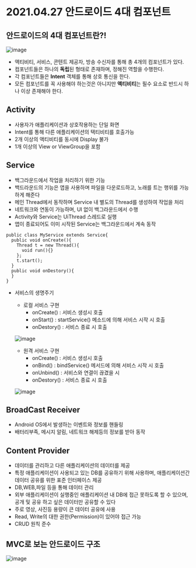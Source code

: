 # 2021.04.27 안드로이드 4대 컴포넌트

## 안드로이드의 4대 컴포넌트란?!
![image](https://user-images.githubusercontent.com/81352078/116172163-2a592780-a745-11eb-888b-bde690a24d28.png)
- 액티비티, 서비스, 콘텐트 제공자, 방송 수신자를 통해 총 4개의 컴포넌트가 있다.
- 컴포넌트들은 하나의 **독립**된 형태로 존재하며, 정해진 역할을 수행한다.
- 각 컴포넌트들은 **Intent** 객체를 통해 상호 통신을 한다.
- 모든 컴포넌트를 꼭 사용해야 하는것은 아니지만 **액티비티**는 필수 요소로 반드시 하나 이상 존재해야 한다.

## Activity
- 사용자가 애플리케이션과 상호작용하는 단일 화면
- Intent를 통해 다른 애플리케이션의 택티비티를 호출가능
- 2개 이상의 액티비티를 동시에 Display 불가
- 1개 이상의 View or ViewGroup을 포함

## Service
- 백그라운드에서 작업을 처리하기 위한 기능
- 백드라운드의 기능은 앱을 사용하며 파일을 다운로드하고, 노래를 트는 행위를 가능하게 해준다
- 메인 Thread에서 동작하며 Service 내 별도의 Thread를 생성하여 작업을 처리
- 네트워크와 연동이 가능하며, UI 없이 백그라운드에서 수행
- Activity와 Service는 UiThread 스레드로 실행
- 앱이 종료되어도 이미 시작된 Service는 백그라운드에서 계속 동작
```
public class MyService extends Service{
  public void onCreate(){
    Thread t = new Thread(){
      void run(){}
    };
    t.start();
  }
  public void onDestory(){
  }
}
```
- 서비스의 생명주기
  - 로컬 서비스 구현
    - onCreate() : 서비스 생성시 호출
    - onStart() : startService() 메소드에 의해 서비스 시작 시 호출
    - onDestory() : 서비스 종료 시 호출
    
  ![image](https://user-images.githubusercontent.com/81352078/116173533-b704e500-a747-11eb-9ef4-fe39e24ebe17.png)
  
  - 원격 서비스 구현
    - onCreate() : 서비스 생성시 호출
    - onBind() : bindService() 메서드에 의해 서비스 시작 시 호출
    - onUnbind() : 서비스와 연결이 끊겼을 시 
    - onDestory() : 서비스 종료 시 호출
    
  ![image](https://user-images.githubusercontent.com/81352078/116173567-ca17b500-a747-11eb-8004-c34913d87461.png)

## BroadCast Receiver
- Android OS에서 발생하는 이벤트와 정보를 핸들링
- 배터리부족, 메시지 알림, 네트워크 해제등의 정보를 받아 동작

## Content Provider
- 데이터를 관리하고 다른 애플리케이션의 데이터를 제공
- 특정 애플리케이션이 사용되고 있는 DB를 공유하기 위해 사용하며, 애플리케이션간 데이터 공유를 위한 표준 인터페이스 제공
- DB,WEB,파일 등을 통해 데이터 관리
- 외부 애플리케이션이 실행중인 애플리케이션 내 DB에 접근 못하도록 할 수 있으며, 공개 및 공유 하고 싶은 데이터만 공유할 수 있다
- 주로 영상, 사진등 용량이 큰 데이터 공유에 사용
- Read, Write의 대한 권한(Permission)이 있어야 접근 가능
- CRUD 원칙 준수

## MVC로 보는 안드로이드 구조
![image](https://user-images.githubusercontent.com/81352078/116173339-5bd2f280-a747-11eb-9c6d-aa3d3002533d.png)
